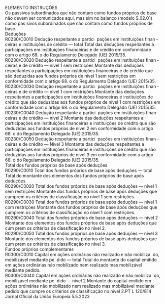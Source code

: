  
ELEMENTO  INSTRUÇÕES  
Os passivos subordinados que não contam como fundos próprios de base não 
devem ser comunicados aqui, mas sim no balanço (modelo S.02.01) como pas ­
sivos subordinados que não contam como fundos próprios de base.  
Deduções  
R0230/C0010  Dedução respeitante a partici ­
pações em instituições finan ­
ceiras e instituições de crédito 
— total  Total das deduções respeitantes a participações em instituições financeiras e de 
crédito em conformidade com o artigo 68.  o do Regulamento Delegado (UE) 
2015/35.  
R0230/C0020  Dedução respeitante a partici ­
pações em instituições finan ­
ceiras e de crédito — nível 1 
sem restrições  Montante das deduções respeitantes a participações em instituições financeiras e 
de crédito que são deduzidas aos fundos próprios de nível 1 sem restrições em 
conformidade com o artigo 68.  o do Regulamento Delegado (UE) 2015/35.  
R0230/C0030  Dedução respeitante a partici ­
pações em instituições finan ­
ceiras e de crédito — nível 1 
com restrições  Montante das deduções respeitantes a participações em instituições financeiras e 
instituições de crédito que são deduzidas aos fundos próprios de nível 1 com 
restrições em conformidade com o artigo 68.  o do Regulamento Delegado (UE) 
2015/35.  
R0230/C0040  Dedução respeitante a partici ­
pações em instituições finan ­
ceiras e de crédito — nível 2  Montante das deduções respeitantes a participações em instituições financeiras e 
instituições de crédito que são deduzidas aos fundos próprios de nível 2 em 
conformidade com o artigo 68.  o do Regulamento Delegado (UE) 2015/35.  
R0230/C0050  Dedução respeitante a partici ­
pações em instituições finan ­
ceiras e de crédito — Nível 3  Montante das deduções respeitantes a participações em instituições financeiras e 
instituições de crédito que são deduzidas aos fundos próprios de nível 3 em 
conformidade com o artigo 68.  o do Regulamento Delegado (UE) 2015/35.  
Total dos fundos próprios de base após deduções  
R0290/C0010  Total dos fundos próprios de 
base após deduções — total  Total do montante dos elementos dos fundos próprios de base após deduções.  
R0290/C0020  Total dos fundos próprios de 
base após deduções — nível 1 
sem restrições  Montante dos fundos próprios de base após deduções que cumprem os critérios 
de classificação no nível 1 sem restrições.  
R0290/C0030  Total dos fundos próprios de 
base após deduções — nível 1 
com restrições  Montante dos fundos próprios de base após deduções que cumprem os critérios 
de classificação no nível 1 com restrições.  
R0290/C0040  Total dos fundos próprios de 
base após deduções — nível 2  Montante dos elementos dos fundos próprios de base após deduções que cum ­
prem os critérios de classificação no nível 2.  
R0290/C0050  Total dos fundos próprios de 
base após deduções — nível 3  Montante dos elementos dos fundos próprios de base após deduções que cum ­
prem os critérios de classificação no nível 3.  
Fundos próprios complementares  
R0300/C0010  Capital em ações ordinárias 
não realizado e não mobiliza ­
do, mobilizável mediante pe ­
dido — total  Total do montante do capital emitido em ações ordinárias não mobilizado nem 
realizado mas mobilizável mediante pedido.  
R0300/C0040  Capital em ações ordinárias 
não realizado e não mobiliza ­
do, mobilizável mediante pe ­
dido — nível 2  Montante do capital emitido em ações ordinárias não mobilizado nem realizado 
mas mobilizável mediante pedido que cumpre os critérios de classificação no nível 
2.PT  L 120/814 Jornal Oficial da União Europeia 5.5.2023